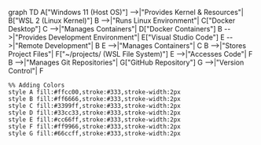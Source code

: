 graph TD
    A["Windows 11 (Host OS)"] -->|"Provides Kernel & Resources"| B["WSL 2 (Linux Kernel)"]
    B -->|"Runs Linux Environment"| C["Docker Desktop"]
    C -->|"Manages Containers"| D["Docker Containers"]
    B -->|"Provides Development Environment"| E["Visual Studio Code"]
    E -->|"Remote Development"| B
    E -->|"Manages Containers"| C
    B -->|"Stores Project Files"| F["~/projects/ (WSL File System)"]
    E -->|"Accesses Code"| F
    B -->|"Manages Git Repositories"| G["GitHub Repository"]
    G -->|"Version Control"| F

    %% Adding Colors
    style A fill:#ffcc00,stroke:#333,stroke-width:2px
    style B fill:#ff6666,stroke:#333,stroke-width:2px
    style C fill:#3399ff,stroke:#333,stroke-width:2px
    style D fill:#33cc33,stroke:#333,stroke-width:2px
    style E fill:#cc66ff,stroke:#333,stroke-width:2px
    style F fill:#ff9966,stroke:#333,stroke-width:2px
    style G fill:#66ccff,stroke:#333,stroke-width:2px